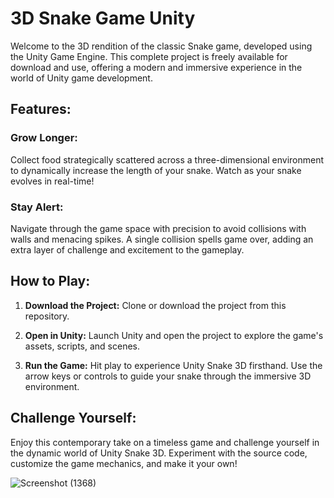 # 3D Snake Game Unity

Welcome to the 3D rendition of the classic Snake game, developed using the Unity Game Engine. This complete project is freely available for download and use, offering a modern and immersive experience in the world of Unity game development.

## Features:

### Grow Longer:
Collect food strategically scattered across a three-dimensional environment to dynamically increase the length of your snake. Watch as your snake evolves in real-time!

### Stay Alert:
Navigate through the game space with precision to avoid collisions with walls and menacing spikes. A single collision spells game over, adding an extra layer of challenge and excitement to the gameplay.

## How to Play:

1. **Download the Project:**
   Clone or download the project from this repository.

2. **Open in Unity:**
   Launch Unity and open the project to explore the game's assets, scripts, and scenes.

3. **Run the Game:**
   Hit play to experience Unity Snake 3D firsthand. Use the arrow keys or controls to guide your snake through the immersive 3D environment.

## Challenge Yourself:

Enjoy this contemporary take on a timeless game and challenge yourself in the dynamic world of Unity Snake 3D. Experiment with the source code, customize the game mechanics, and make it your own!



![Screenshot (1368)](https://github.com/striderzz/3D-Snake-Unity/assets/72110940/3363b94b-b92f-4443-b7cb-09181b7e51cb)
